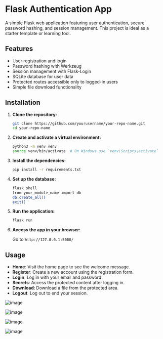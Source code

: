 # Flask Authentication App

A simple Flask web application featuring user authentication, secure password hashing, and session management. This project is ideal as a starter template or learning tool.

## Features

- User registration and login
- Password hashing with Werkzeug
- Session management with Flask-Login
- SQLite database for user data
- Protected routes accessible only to logged-in users
- Simple file download functionality

## Installation

1. **Clone the repository:**

    ```bash
    git clone https://github.com/yourusername/your-repo-name.git
    cd your-repo-name
    ```

2. **Create and activate a virtual environment:**

    ```bash
    python3 -m venv venv
    source venv/bin/activate  # On Windows use `venv\Scripts\activate`
    ```

3. **Install the dependencies:**

    ```bash
    pip install -r requirements.txt
    ```

4. **Set up the database:**

    ```bash
    flask shell
    from your_module_name import db
    db.create_all()
    exit()
    ```

5. **Run the application:**

    ```bash
    flask run
    ```

6. **Access the app in your browser:**

    Go to `http://127.0.0.1:5000/`

## Usage

- **Home**: Visit the home page to see the welcome message.
- **Register**: Create a new account using the registration form.
- **Login**: Log in with your email and password.
- **Secrets**: Access the protected content after logging in.
- **Download**: Download a file from the protected area.
- **Logout**: Log out to end your session.

![image](https://github.com/user-attachments/assets/272a2340-f83a-44ce-9e75-6f1f7bde006e)

![image](https://github.com/user-attachments/assets/f9014665-5eda-4f02-9755-02ac8315e5e9)






![image](https://github.com/user-attachments/assets/d1b3d5e5-5c20-4717-bd64-cc9e1f862eb3)

![image](https://github.com/user-attachments/assets/4273e4bd-18c9-4c51-a8bd-6b2b25e6814e)



